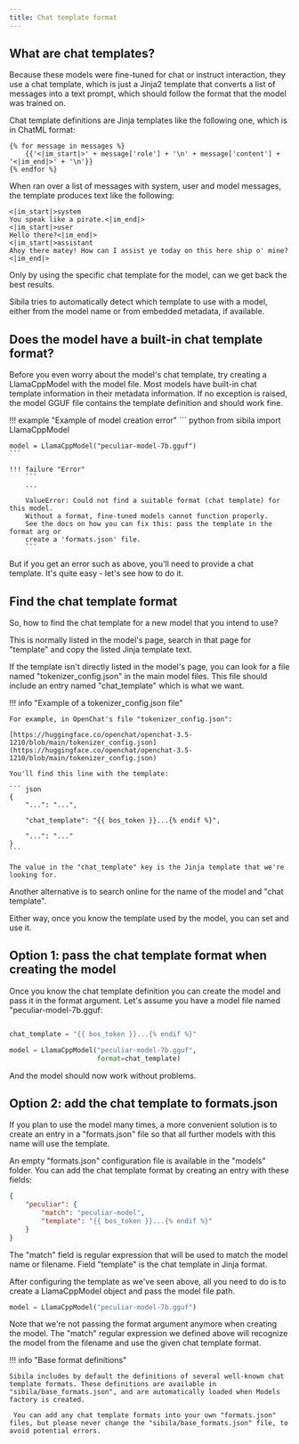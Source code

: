 ```yaml
---
title: Chat template format
---
```




## What are chat templates?

Because these models were fine-tuned for chat or instruct interaction, they use a chat template, which is just a Jinja2 template that converts a list of messages into a text prompt, which should follow the format that the model was trained on.

Chat template definitions are Jinja templates like the following one, which is in ChatML format:

```
{% for message in messages %}
    {{'<|im_start|>' + message['role'] + '\n' + message['content'] + '<|im_end|>' + '\n'}}
{% endfor %}
```

When ran over a list of messages with system, user and model messages, the template produces text like the following:
```
<|im_start|>system
You speak like a pirate.<|im_end|>
<|im_start|>user
Hello there?<|im_end|>
<|im_start|>assistant
Ahoy there matey! How can I assist ye today on this here ship o' mine?<|im_end|>
```

Only by using the specific chat template for the model, can we get back the best results. 

Sibila tries to automatically detect which template to use with a model, either from the model name or from embedded metadata, if available. 




## Does the model have a built-in chat template format?

Before you even worry about the model's chat template, try creating a LlamaCppModel with the model file. Most models have built-in chat template information in their metadata information. If no exception is raised, the model GGUF file contains the template definition and should work fine.

!!! example "Example of model creation error"
    ``` python
    from sibila import LlamaCppModel

    model = LlamaCppModel("peculiar-model-7b.gguf")
    ```

    !!! failure "Error"
        ```
        ...

        ValueError: Could not find a suitable format (chat template) for this model.
        Without a format, fine-tuned models cannot function properly.
        See the docs on how you can fix this: pass the template in the format arg or 
        create a 'formats.json' file.
        ```


But if you get an error such as above, you'll need to provide a chat template. It's quite easy - let's see how to do it.







## Find the chat template format

So, how to find the chat template for a new model that you intend to use? 

This is normally listed in the model's page, search in that page for "template" and copy the listed Jinja template text.

If the template isn't directly listed in the model's page, you can look for a file named "tokenizer_config.json" in the main model files. This file should include an entry named "chat_template" which is what we want.


!!! info "Example of a tokenizer_config.json file"

    For example, in OpenChat's file "tokenizer_config.json":

    [https://huggingface.co/openchat/openchat-3.5-1210/blob/main/tokenizer_config.json](https://huggingface.co/openchat/openchat-3.5-1210/blob/main/tokenizer_config.json)

    You'll find this line with the template:

    ``` json
    {
        "...": "...",

        "chat_template": "{{ bos_token }}...{% endif %}",

        "...": "..."
    }
    ```

    The value in the "chat_template" key is the Jinja template that we're looking for.


Another alternative is to search online for the name of the model and "chat template".

Either way, once you know the template used by the model, you can set and use it.




## Option 1: pass the chat template format when creating the model

Once you know the chat template definition you can create the model and pass it in the format argument. Let's assume you have a model file named "peculiar-model-7b.gguf:

``` python

chat_template = "{{ bos_token }}...{% endif %}"

model = LlamaCppModel("peculiar-model-7b.gguf",
                      format=chat_template)
```

And the model should now work without problems.




## Option 2: add the chat template to formats.json

If you plan to use the model many times, a more convenient solution is to create an entry in a "formats.json" file so that all further models with this name will use the template.

An empty "formats.json" configuration file is available in the "models" folder. You can add the chat template format by creating an entry with these fields:

``` json
{
    "peculiar": {
        "match": "peculiar-model",
        "template": "{{ bos_token }}...{% endif %}"
    }
}
```

The "match" field is regular expression that will be used to match the model name or filename. Field "template" is the chat template in Jinja format.

After configuring the template as we've seen above, all you need to do is to create a LlamaCppModel object and pass the model file path.

``` python
model = LlamaCppModel("peculiar-model-7b.gguf")
```

Note that we're not passing the format argument anymore when creating the model. The "match" regular expression we defined above will recognize the model from the filename and use the given chat template format.


!!! info "Base format definitions"

    Sibila includes by default the definitions of several well-known chat template formats. These definitions are available in "sibila/base_formats.json", and are automatically loaded when Models factory is created.
    
     You can add any chat template formats into your own "formats.json" files, but please never change the "sibila/base_formats.json" file, to avoid potential errors.



